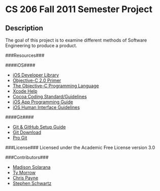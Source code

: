CS 206 Fall 2011 Semester Project
=================================

Description
-----------
The goal of this project is to examine different methods of Software Engineering to produce a product.

###Resources###

####iOS####
* [iOS Developer Library](http://developer.apple.com/library/ios/navigation/)
* [Objective-C 2.0 Primer](http://developer.apple.com/library/ios/#referencelibrary/GettingStarted/Learning_Objective-C_A_Primer/_index.html#//apple_ref/doc/uid/TP40007594)
* [The Objective-C Programming Language](http://developer.apple.com/library/ios/#documentation/Cocoa/Conceptual/ObjectiveC/Introduction/introObjectiveC.html#//apple_ref/doc/uid/TP30001163)
* [Xcode Help](http://developer.apple.com/library/ios/#documentation/IDEs/Reference/xcode_help-collection/_index.html#//apple_ref/doc/uid/TP40009996)
* [Cocoa Coding Standard/Guidelines](http://developer.apple.com/library/mac/#documentation/Cocoa/Conceptual/CodingGuidelines/CodingGuidelines.html)
* [iOS App Programming Guide](http://developer.apple.com/library/ios/#documentation/iphone/conceptual/iphoneosprogrammingguide/Introduction/Introduction.html)
* [iOS Human Interface Guidelines](http://developer.apple.com/library/ios/#documentation/UserExperience/Conceptual/MobileHIG/Introduction/Introduction.html#//apple_ref/doc/uid/TP40006556)

####Git####
* [Git & GitHub Setup Guide](http://help.github.com/set-up-git-redirect)
* [Git Download](http://git-scm.com/download)
* [Pro Git](http://progit.org/)

###License###
Licensed under the Academic Free License version 3.0

###Contributors###

* [Madison Solarana](mailto:masz89@mail.mst.edu)
* [Ty Morrow](mailto:tyler.morrow@mst.edu)
* [Chris Payne](mailto:clpg24@mst.edu)
* [Stephen Schwartz](mailto:sasyv6@mail.mst.edu)